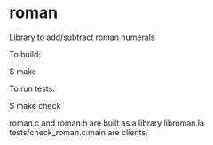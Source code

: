 # roman

Library to add/subtract roman numerals

To build:

$ make

To run tests:

$ make check

roman.c and roman.h are built as a library libroman.la  
tests/check_roman.c:main are clients.

